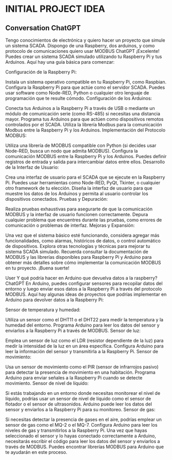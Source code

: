 # INITIAL PROJECT IDEA

## Conversation ChatGPT

Tengo conocimientos de electrónica y quiero hacer un proyecto que simule un sistema SCADA. Dispongo de una Raspberry, dos arduinos, y como protocolo de comunicaciones quiero usar MODBUS
ChatGPT
¡Excelente! Puedes crear un sistema SCADA simulado utilizando tu Raspberry Pi y tus Arduinos. Aquí hay una guía básica para comenzar:

Configuración de la Raspberry Pi:

Instala un sistema operativo compatible en tu Raspberry Pi, como Raspbian.
Configura la Raspberry Pi para que actúe como el servidor SCADA. Puedes usar software como Node-RED, Python o cualquier otro lenguaje de programación que te resulte cómodo.
Configuración de los Arduinos:

Conecta tus Arduinos a la Raspberry Pi a través de USB o mediante un módulo de comunicación serie (como RS-485) si necesitas una distancia mayor.
Programa tus Arduinos para que actúen como dispositivos remotos controlados por el SCADA. Utiliza la librería Modbus para la comunicación Modbus entre la Raspberry Pi y los Arduinos.
Implementación del Protocolo MODBUS:

Utiliza una librería de MODBUS compatible con Python (si decides usar Node-RED, busca un nodo que admita MODBUS).
Configura la comunicación MODBUS entre la Raspberry Pi y los Arduinos. Puedes definir registros de entrada y salida para intercambiar datos entre ellos.
Desarrollo de la Interfaz de Usuario:

Crea una interfaz de usuario para el SCADA que se ejecute en la Raspberry Pi. Puedes usar herramientas como Node-RED, PyQt, Tkinter, o cualquier otro framework de tu elección.
Diseña la interfaz de usuario para que muestre los datos de los Arduinos y permita al usuario controlar los dispositivos conectados.
Pruebas y Depuración:

Realiza pruebas exhaustivas para asegurarte de que la comunicación MODBUS y la interfaz de usuario funcionen correctamente.
Depura cualquier problema que encuentres durante las pruebas, como errores de comunicación o problemas de interfaz.
Mejoras y Expansión:

Una vez que el sistema básico esté funcionando, considera agregar más funcionalidades, como alarmas, históricos de datos, o control automático de dispositivos.
Explora otras tecnologías y técnicas para mejorar tu sistema SCADA simulado.
Recuerda consultar la documentación de MODBUS y las librerías disponibles para Raspberry Pi y Arduino para obtener más detalles sobre cómo implementar la comunicación MODBUS en tu proyecto. ¡Buena suerte!

User
Y qué podría hacer en Arduino que devuelva datos a la raspberry?
ChatGPT
En Arduino, puedes configurar sensores para recopilar datos del entorno y luego enviar esos datos a la Raspberry Pi a través del protocolo MODBUS. Aquí hay algunas ideas de proyectos que podrías implementar en Arduino para devolver datos a la Raspberry Pi:

Sensor de temperatura y humedad:

Utiliza un sensor como el DHT11 o el DHT22 para medir la temperatura y la humedad del entorno.
Programa Arduino para leer los datos del sensor y enviarlos a la Raspberry Pi a través de MODBUS.
Sensor de luz:

Emplea un sensor de luz como el LDR (resistor dependiente de la luz) para medir la intensidad de la luz en un área específica.
Configura Arduino para leer la información del sensor y transmitirla a la Raspberry Pi.
Sensor de movimiento:

Usa un sensor de movimiento como el PIR (sensor de infrarrojos pasivo) para detectar la presencia de movimiento en una habitación.
Programa Arduino para enviar señales a la Raspberry Pi cuando se detecte movimiento.
Sensor de nivel de líquido:

Si estás trabajando en un entorno donde necesitas monitorear el nivel de líquido, podrías usar un sensor de nivel de líquido como el sensor de flotador o el sensor de ultrasonidos.
Arduino puede leer los datos del sensor y enviarlos a la Raspberry Pi para su monitoreo.
Sensor de gas:

Si necesitas detectar la presencia de gases en el aire, podrías emplear un sensor de gas como el MQ-2 o el MQ-7.
Configura Arduino para leer los niveles de gas y transmitirlos a la Raspberry Pi.
Una vez que hayas seleccionado el sensor y lo hayas conectado correctamente a Arduino, necesitarás escribir el código para leer los datos del sensor y enviarlos a través de MODBUS. Puedes encontrar librerías MODBUS para Arduino que te ayudarán en este proceso.




